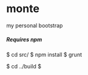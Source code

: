 # monte

my personal bootstrap

##### Requires npm

$ cd src/
$ npm install
$ grunt



$ cd ../build
$
